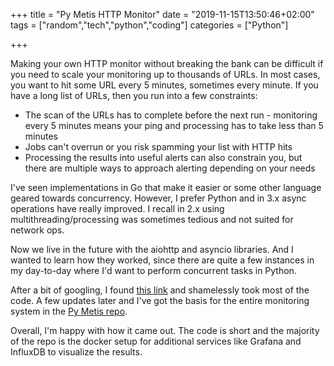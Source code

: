+++
title = "Py Metis HTTP Monitor"
date = "2019-11-15T13:50:46+02:00"
tags = ["random","tech","python","coding"]
categories = ["Python"]

+++


Making your own HTTP monitor without breaking the bank can be difficult if you need to scale your monitoring up to thousands of URLs.  In most cases, you want to hit some URL every 5 minutes, sometimes every minute.  If you have a long list of URLs, then you run into a few constraints:

* The scan of the URLs has to complete before the next run - monitoring every 5 minutes means your ping and processing has to take less than 5 minutes
* Jobs can't overrun or you risk spamming your list with HTTP hits
* Processing the results into useful alerts can also constrain you, but there are multiple ways to approach alerting depending on your needs

I've seen implementations in Go that make it easier or some other language geared towards concurrency. However, I prefer Python and in 3.x async operations have really improved.  I recall in 2.x using multithreading/processing was sometimes tedious and not suited for network ops.

Now we live in the future with the aiohttp and asyncio libraries.  And I wanted to learn how they worked, since there are quite a few instances in my day-to-day where I'd want to perform concurrent tasks in Python.

After a bit of googling, I found [this link](https://pawelmhm.github.io/asyncio/python/aiohttp/2016/04/22/asyncio-aiohttp.html) and shamelessly took most of the code. A few updates later and I've got the basis for the entire monitoring system in the [Py Metis repo](https://github.com/martysohio/pymetis).  

Overall, I'm happy with how it came out. The code is short and the majority of the repo is the docker setup for additional services like Grafana and InfluxDB to visualize the results.